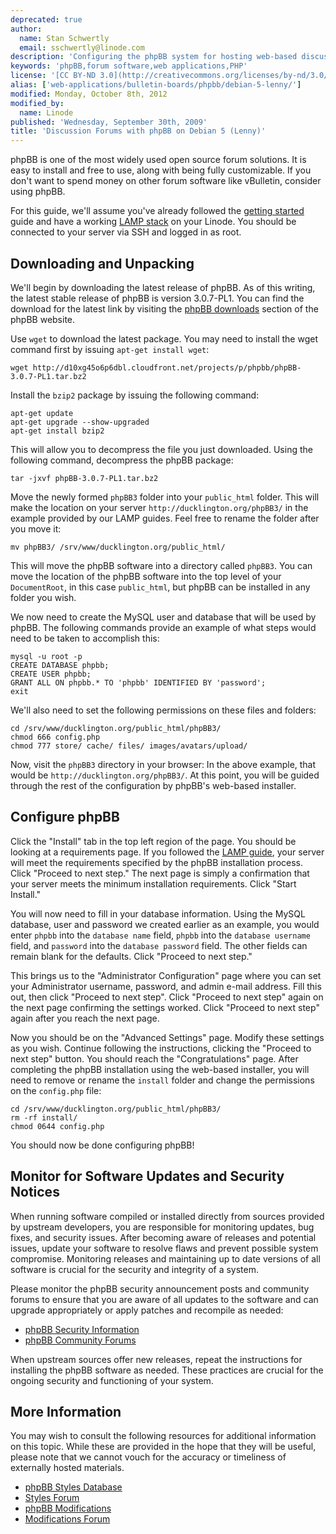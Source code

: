```yaml
---
deprecated: true
author:
  name: Stan Schwertly
  email: sschwertly@linode.com
description: 'Configuring the phpBB system for hosting web-based discussion forums on Debian 5 (Lenny).'
keywords: 'phpBB,forum software,web applications,PHP'
license: '[CC BY-ND 3.0](http://creativecommons.org/licenses/by-nd/3.0/us/)'
alias: ['web-applications/bulletin-boards/phpbb/debian-5-lenny/']
modified: Monday, October 8th, 2012
modified_by:
  name: Linode
published: 'Wednesday, September 30th, 2009'
title: 'Discussion Forums with phpBB on Debian 5 (Lenny)'
---
```




phpBB is one of the most widely used open source forum solutions. It is easy to install and free to use, along with being fully customizable. If you don't want to spend money on other forum software like vBulletin, consider using phpBB.

For this guide, we'll assume you've already followed the [getting started](/docs/getting-started/) guide and have a working [LAMP stack](/docs/lamp-guides/debian-5-lenny/) on your Linode. You should be connected to your server via SSH and logged in as root.

Downloading and Unpacking
-------------------------

We'll begin by downloading the latest release of phpBB. As of this writing, the latest stable release of phpBB is version 3.0.7-PL1. You can find the download for the latest link by visiting the [phpBB downloads](http://www.phpbb.com/downloads/) section of the phpBB website.

Use `wget` to download the latest package. You may need to install the wget command first by issuing `apt-get install wget`:

    wget http://d10xg45o6p6dbl.cloudfront.net/projects/p/phpbb/phpBB-3.0.7-PL1.tar.bz2

Install the `bzip2` package by issuing the following command:

    apt-get update
    apt-get upgrade --show-upgraded
    apt-get install bzip2

This will allow you to decompress the file you just downloaded. Using the following command, decompress the phpBB package:

    tar -jxvf phpBB-3.0.7-PL1.tar.bz2

Move the newly formed `phpBB3` folder into your `public_html` folder. This will make the location on your server `http://ducklington.org/phpBB3/` in the example provided by our LAMP guides. Feel free to rename the folder after you move it:

    mv phpBB3/ /srv/www/ducklington.org/public_html/

This will move the phpBB software into a directory called `phpBB3`. You can move the location of the phpBB software into the top level of your `DocumentRoot`, in this case `public_html`, but phpBB can be installed in any folder you wish.

We now need to create the MySQL user and database that will be used by phpBB. The following commands provide an example of what steps would need to be taken to accomplish this:

    mysql -u root -p
    CREATE DATABASE phpbb;
    CREATE USER phpbb;
    GRANT ALL ON phpbb.* TO 'phpbb' IDENTIFIED BY 'password';
    exit

We'll also need to set the following permissions on these files and folders:

    cd /srv/www/ducklington.org/public_html/phpBB3/
    chmod 666 config.php
    chmod 777 store/ cache/ files/ images/avatars/upload/

Now, visit the `phpBB3` directory in your browser: In the above example, that would be `http://ducklington.org/phpBB3/`. At this point, you will be guided through the rest of the configuration by phpBB's web-based installer.

Configure phpBB
---------------

Click the "Install" tab in the top left region of the page. You should be looking at a requirements page. If you followed the [LAMP guide](/docs/lamp-guides/debian-5-lenny/), your server will meet the requirements specified by the phpBB installation process. Click "Proceed to next step." The next page is simply a confirmation that your server meets the minimum installation requirements. Click "Start Install."

You will now need to fill in your database information. Using the MySQL database, user and password we created earlier as an example, you would enter `phpbb` into the `database name` field, `phpbb` into the `database username` field, and `password` into the `database password` field. The other fields can remain blank for the defaults. Click "Proceed to next step."

This brings us to the "Administrator Configuration" page where you can set your Administrator username, password, and admin e-mail address. Fill this out, then click "Proceed to next step". Click "Proceed to next step" again on the next page confirming the settings worked. Click "Proceed to next step" again after you reach the next page.

Now you should be on the "Advanced Settings" page. Modify these settings as you wish. Continue following the instructions, clicking the "Proceed to next step" button. You should reach the "Congratulations" page. After completing the phpBB installation using the web-based installer, you will need to remove or rename the `install` folder and change the permissions on the `config.php` file:

    cd /srv/www/ducklington.org/public_html/phpBB3/
    rm -rf install/
    chmod 0644 config.php

You should now be done configuring phpBB!

Monitor for Software Updates and Security Notices
-------------------------------------------------

When running software compiled or installed directly from sources provided by upstream developers, you are responsible for monitoring updates, bug fixes, and security issues. After becoming aware of releases and potential issues, update your software to resolve flaws and prevent possible system compromise. Monitoring releases and maintaining up to date versions of all software is crucial for the security and integrity of a system.

Please monitor the phpBB security announcement posts and community forums to ensure that you are aware of all updates to the software and can upgrade appropriately or apply patches and recompile as needed:

-   [phpBB Security Information](http://www.phpbb.com/security/)
-   [phpBB Community Forums](http://www.phpbb.com/community/index.php)

When upstream sources offer new releases, repeat the instructions for installing the phpBB software as needed. These practices are crucial for the ongoing security and functioning of your system.

More Information
----------------

You may wish to consult the following resources for additional information on this topic. While these are provided in the hope that they will be useful, please note that we cannot vouch for the accuracy or timeliness of externally hosted materials.

- [phpBB Styles Database](http://www.phpbb.com/styles/db/)
- [Styles Forum](http://www.phpbb.com/community/viewforum.php?f=80)
- [phpBB Modifications](http://www.phpbb.com/mods/)
- [Modifications Forum](http://www.phpbb.com/community/viewforum.php?f=81)



